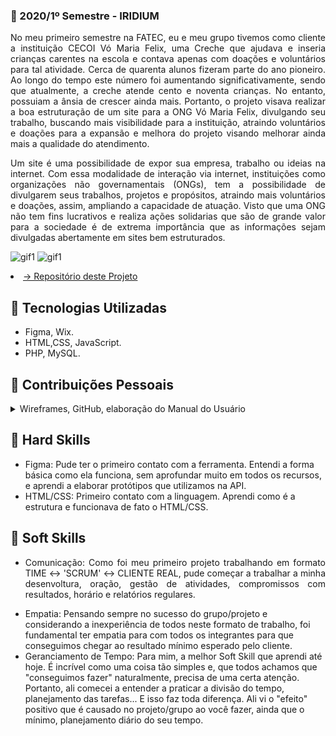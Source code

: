  ### 📍 2020/1º Semestre - IRIDIUM 
 <p align="justify">No meu primeiro semestre na FATEC, eu e meu grupo tivemos como cliente a instituição CECOI Vó Maria Felix, uma Creche que ajudava e inseria crianças carentes na escola e contava apenas com doações e voluntários para tal atividade. Cerca de quarenta alunos fizeram parte do ano pioneiro. Ao longo do tempo este número foi aumentando significativamente, sendo que atualmente, a creche atende cento e noventa crianças. No entanto, possuiam a ânsia de crescer ainda mais. Portanto, o projeto visava realizar a boa estruturação de um site para a ONG Vó Maria Felix, divulgando seu trabalho, buscando mais visibilidade para a instituição, atraindo voluntários e doações para a expansão e melhora do projeto visando melhorar ainda mais a qualidade do atendimento.</p>
<p align="justify">Um site é uma possibilidade de expor sua empresa, trabalho ou ideias na internet. Com essa modalidade de interação via internet, instituições como organizações não governamentais (ONGs), tem a possibilidade de divulgarem seus trabalhos, projetos e propósitos, atraindo mais voluntários e doações, assim, ampliando a capacidade de atuação. Visto que uma ONG não tem fins lucrativos e realiza ações solidarias que são de grande valor para a sociedade é de extrema importância que as informações sejam divulgadas abertamente em sites bem estruturados.</p>

![gif1](https://github.com/Iridium-FATEC/PI-IRIDIUM/blob/main/Projeto/P%C3%A1ginas_gifs/login.gif)
![gif1](https://github.com/Iridium-FATEC/PI-IRIDIUM/blob/main/Projeto/P%C3%A1ginas_gifs/site.gif)
 <li><a href="https://github.com/Iridium-FATEC/PI-IRIDIUM">→ Repositório deste Projeto</a></li> 
 
## 🔧 Tecnologias Utilizadas
- Figma, Wix.
- HTML,CSS, JavaScript.
- PHP, MySQL.

## 👨 Contribuições Pessoais
<p align="justify"><details>
<summary>Wireframes, GitHub, elaboração do Manual do Usuário</summary/=><br>
Dei o pontapé inicial no design do site, elaborei os wireframes das telas no figma e até no WIX para ter mais noção de recursos de UX, sempre em acordo com todos do grupo. Também contribui com a criação do manual do usuário e elaboração do repositório no github. <br>
 <br>
 <details><summary> Wireframes </summary>
  <a href="https://www.figma.com/file/reOnZxAVKGjLkEKW7WkVbG/Untitled?node-id=0%3A1">1º Protótipo - FIGMA</a>  
  <a href="https://iridiumfatec.wixsite.com/ongvomariafelix">2º Protótipo - WIX</a>
  </details>
 
</br>
<p align="justify">Vale destacar também que foi meu primeiro ano na FATEC, fazendo um curso de tecnologia e participando de um projeto que, embora acadêmico, possui responsabilidades relevantes e tem alta dimensão de aprendizado. No início do semestre me lembro de ficar com receio de não conseguir realizar um bom trabalho, mas foi ai que surgiu o aprendizado diário com o time, professores e colegas de sala. Ali comecei a aprender o compromisso com as Dailys e a importância destas, aprendi como funcionava o SCRUM, ou seja, até eu chegar  no Manual do Usuário, Elaboração do Github e "desenho" dos Wireframes (como citei antes) foram muitas horas dedicadas de pesquisa, aprendi a pesquisa e pude contribuir com o grupo aplicando todo o conteúdo que absorvi durante o semestre para contribuir com os itens que citei até aqui. </details></p>
 
## 🔹 Hard Skills
- Figma: Pude ter o primeiro contato com a ferramenta. Entendi a forma básica como ela funciona, sem aprofundar muito em todos os recursos, e aprendi a elaborar protótipos que utilizamos na API.
- HTML/CSS: Primeiro contato com a linguagem. Aprendi como é a estrutura e funcionava de fato o HTML/CSS.

## 🔹 Soft Skills
- <p align="justify">Comunicação: Como foi meu primeiro projeto trabalhando em formato TIME ↔ 'SCRUM' ↔ CLIENTE REAL, pude começar a trabalhar a minha desenvoltura, oração, gestão de atividades, compromissos com resultados, horário e relatórios regulares.
- Empatia: Pensando sempre no sucesso do grupo/projeto e considerando a inexperiência de todos neste formato de trabalho, foi fundamental ter empatia para com todos os integrantes para que conseguimos chegar ao resultado mínimo esperado pelo cliente.
- Geranciamento de Tempo: Para mim, a melhor Soft Skill que aprendi até hoje. É incrível como uma coisa tão simples e, que todos achamos que "conseguimos fazer" naturalmente, precisa de uma certa atenção. Portanto, ali comecei a entender a praticar a divisão do tempo, planejamento das tarefas... E isso faz toda diferença. Ali vi o "efeito" positivo que é causado no projeto/grupo ao você fazer, ainda que o mínimo, planejamento diário do seu tempo.</p>
 
 
